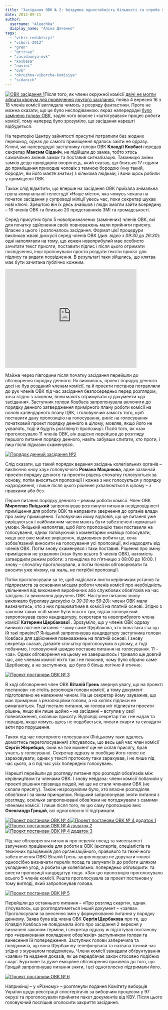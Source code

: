 ```yaml
---
title: "Засідання ОВК № 2: бездумна одностайність більшості та спроба усунути заступника голови"
date: 2012-09-11
author: 
  username: "Aleechka"
  display_name: "Аліна Дяченко"
tags: 
  - "vibir-redaktsiyi"
  - "vibori-2012"
  - "gren"
  - "gritsay"
  - "zasidannya-ovk"
  - "kovbasa"
  - "novini"
  - "ovk"
  - "okruzhna-viborcha-komisiya"
  - "sidanich"
---
```


[![](https://mpz.brovary.org/wp-content/uploads/2012/09/OVK-zasidannya-1.jpg "ОВК засідання 1")](https://mpz.brovary.org/wp-content/uploads/2012/09/OVK-zasidannya-1.jpg)Після того, як члени окружної комісії [двічі не могли зібрати кворум для проведення другого засідання](https://mpz.brovary.org/hto-i-navishho-sabotuvav-robotu-okruzhnoyi-viborchoyi-komisiyi-u-brovarah/), поява 4 вересня 16 з 18 членів комісії виглядала чимось з розряду фантастики. Проте не можна сказати, що це було несподіванкою: якраз напередодні [було замінено голову ОВК](https://mpz.brovary.org/u-skladi-brovarskoyi-okruzhnoyi-viborchoyi-komisiyi-shist-zamin-ta-noviy-golova/), задля чого власне і «затягувався» процес роботи комісії, тому наперед було зрозуміло, що засідання нарешті відбудеться.

На територію Центру зайнятості присутні потрапили без жодних перешкод, однак до самого приміщення вдалось зайти не одразу. Ключі, які напередодні заступнику голови ОВК **Клавдії Ковбасі** передав секретар **Максим Сіданіч**, не підійшли до замка, тобто хтось самовільно змінив замок та поставив сигналізацію. Таємницю зміни замків дещо привідкрив охоронець, який сказав, що близько 17 години до приміщення приходив чоловік з темною бородою («ну такий, бородач, ви його маєте знати») з кількома людьми, і вони щось робили у приміщенні ОВК.

Також слід відмітити, що вперше на засідання ОВК приїхала знімальна група комунальної телестудії «Наше місто», яка чомусь чекала на початок засідання у супроводі міліції увесь час, поки секретар шукав нові ключі. Зрештою він їх десь знайшов і люди змогли зайти всередину – 16 членів ОВК та близько 20 представників ЗМІ та громадськості.

Серед присутніх було 5 новопризначених (замінених) членів ОВК, які для початку здійснення своїх повноважень мали прийняти присягу. Власне з цього і розпочалось засідання. Формат цієї процедури викликав жваві дискусії серед членів ОВК (_див. відео з 09:30 до 26:30_): одні наполягали на тому, що кожен новоприбулий має особисто зачитати текст присяги, поставити підпис і після цього отримати посвідчення, інші пропонували просто роздати тексти присяг для підпису та видати посвідчення. В результаті таки зійшлись, що клятва має бути зачитана публічно кожним.

<iframe src="http://www.youtube.com/embed/yXhJ4xawiTs" frameborder="0" width="420" height="315"></iframe>

Майже через півгодини після початку засідання перейшли до обговорення порядку денного. Як виявилось, проект порядку денного досі не був розданий членам комісії, та й проекти постанов потрапляли до рук членів ОВК під час засідання безпосередньо перед розглядом, хоча згідно з законом, вони мають отримувати ці документи «до засідання». Заступник голови Ковбаса запропонувала включити до порядку денного затвердження примірного плану роботи комісії на основі календарного плану ЦВК, і головуючий замість того, щоб поставити дану пропозицію на голосування, виніс на голосування початковий проект порядку денного в цілому, мовляв, якщо його не ухвалять, тоді й будуть розглянуті пропозиції. Після того, як «за» проголосувало 11 членів ОВК, він радісно перейшов до розгляду першого питання порядку денного, навіть забувши спитати, хто проти, і лиш після підказки схаменувся.

[![](https://mpz.brovary.org/wp-content/uploads/2012/09/Poryadok-denniy-zasidannya----2.jpg "Порядок денний засідання №2")](https://mpz.brovary.org/wp-content/uploads/2012/09/Poryadok-denniy-zasidannya----2.jpg)

Слід сказати, що такий порядок ведення засідань колегіальних органів – виключно «ноу хау» головуючого **Романа** **Мацанюка**, адже зазвичай проекти порядку денного та проекти рішень спочатку голосуються за основу, потім вносяться пропозиції і кожна з них голосується у порядку надходження, і лише після цього рішення ухвалюються в цілому – з правками або без.

Перше питання порядку денного – режим роботи комісії. Член ОВК **Мирослав** **Яніцький** запропонував розглянути питання невідповідності приміщення для роботи ОВК та направити звернення до органів влади про зміну приміщення. Головуючий йому відповів, що це питання уже вирішуються і найближчим часом мають бути забезпечені нормальні умови. Яніцький наполягав, щоб його пропозицію таки поставили на голосування, однак головуючий з коментарем «навіщо голосувати, якщо все вже майже вирішено», відмовився робити це, хоча зобов’язаний виносити на голосування усі пропозиції, які надходять від членів ОВК. Потім знову схаменувся і таки поставив. Рішення про зміну приміщення не ухвалили («за» було всього 5 членів ОВК), натомість затвердили режим роботи: з понеділка по п’ятницю з 08:00 до 16:00. І знову – спочатку проголосували, а потім почали обговорювати та вносити уже нікому, на жаль, не потрібні пропозиції.

Потім проголосували за те, щоб надіслати листи керівникам установ та підприємств за основним місцем роботи членів комісії про необхідність увільнення від виконання виробничих або службових обов’язків на час засідань та виконання доручень ОВК. Наступне питання знову викликало бурхливу дискусію (_з 39:30 по 59:20_): члени ОВК мали визначитись, хто з них працюватиме в комісії на платній основі. Згідно з законом таких осіб може бути всього три, відтак головуючий запропонував свою кандидатуру, секретаря та новоприбулого члена комісії **Катерини Щербакової** . Зрозуміло, що у членів ОВК одразу виникло логічне питання – чому саме Щербакова, хто вона така і за що їй такі привілеї? Яніцький запропонував кандидатуру заступника голови Ковбаси для здійснення повноважень на платній основі. І знову секретар сказав, давайте спочатку проголосуємо в цілому, а тоді побачимо, і головуючий швидко поставив питання на голосування. 11 – «за». Однак обговорення на цьому не завершилось і тривало ще довгий час, але членам комісії ніхто так і не пояснив, чому було обрано саме Щербакову, а не заступника, що було б більш логічно й етично.

[![](https://mpz.brovary.org/wp-content/uploads/2012/09/Proekt-postanovi-OVK-----3.jpg "Проект постанови ОВК № 3")](https://mpz.brovary.org/wp-content/uploads/2012/09/Proekt-postanovi-OVK-----3.jpg)

В ході обговорення член ОВК **Віталій Грень** звернув увагу, що на проекті постанови  не стоїть резолюція голови комісії, а тому документ підготовлено не належним чином. На це секретар йому зауважив, що має примірник з резолюціями голови, а на копіях підписи не вимагаються. Тоді постало питання, як голова міг підписати проекти рішень, якщо він лише щойно – на засіданні – вступив у свої повноваження, склавши присягу. Відповіді секретар так і не надав та порадив, якщо комусь щось не подобається, писати скарги та складати акти про порушення.

Також під час повторного голосування (Яніцькому таки вдалось домогтись переголосування) з’ясувалось, що весь цей час член комісії **Сергій Жеребцов**, який на той момент ще не склав присягу, брав участь у голосуванні. Секретар одразу ж пообіцяв його голос не зараховувати, однак у тексті протоколу таки зарахував, і не лише під час цього, а я під час усіх попередніх голосувань.

Нарешті перейшли до розгляду питання про розподіл обов’язків між керівництвом та членами ОВК. І знову невдача: члени комісії побачили у проекті рішення прізвища людей, які ще не стали членами ОВК (не склали присягу). Також незрозумілим було, хто власне розподіляв обов’язки і за яким принципом. Яніцький запропонував зняти питання з розгляду, оскільки запропоновані обов’язки не погоджували з самими членами комісії. І лише після того, як цю саму пропозицію вніс **Олександр Грицай**, всі одноголосно її підтримали.

[![](https://mpz.brovary.org/wp-content/uploads/2012/09/Proekt-postanovi-OVK-----4.jpg "Проект постанови ОВК № 4")](https://mpz.brovary.org/wp-content/uploads/2012/09/Proekt-postanovi-OVK-----4.jpg)[![](https://mpz.brovary.org/wp-content/uploads/2012/09/Proekt-postanovi-OVK-----4-dodatok-1.jpg "Проект постанови ОВК № 4 додаток 1")](https://mpz.brovary.org/wp-content/uploads/2012/09/Proekt-postanovi-OVK-----4-dodatok-1.jpg)[![](https://mpz.brovary.org/wp-content/uploads/2012/09/Proekt-postanovi-OVK-----4-dodatok-2.jpg "Проект постанови ОВК № 4 додаток 2")](https://mpz.brovary.org/wp-content/uploads/2012/09/Proekt-postanovi-OVK-----4-dodatok-2.jpg)[![](https://mpz.brovary.org/wp-content/uploads/2012/09/Proekt-postanovi-OVK-----4-dodatok-3.jpg "Проект постанови ОВК № 4 додаток 3")](https://mpz.brovary.org/wp-content/uploads/2012/09/Proekt-postanovi-OVK-----4-dodatok-3.jpg)

Під час обговорення питання про перелік посад та чисельності залучених працівників для роботи в ОВК (експертів, спеціалістів та технічних працівників для організаційного, правового та технічного забезпечення ОВК) Віталій Грень запропонував не доручати голові одноосібно визначати перелік посад та залучати їх до роботи шляхом укладання угод, а робити це колегіально: попередньо обговорити  та внести пропозиції кандидатур тощо. «За» цю пропозицію проголосувало всього 5 членів комісії. Решта проголосувала за проект постанови у тому вигляді, який запропонував голова.

[![](https://mpz.brovary.org/wp-content/uploads/2012/09/Proekt-postanovi-OVK-----5.jpg "Проект постанови ОВК № 5")](https://mpz.brovary.org/wp-content/uploads/2012/09/Proekt-postanovi-OVK-----5.jpg)

Перейшли до останнього питання – «Про розгляд скарги», однак з’ясувалось, що розглядатиметься інший документ – «заява». Проголосували за внесення змін у формулювання питання у порядку денному. Заява була від члена ОВК **Сергія Щербакова** про те, що Клавдія Ковбаса не повідомила його про засідання 2 вересня у визначені законом терміни, і секретар одразу ж підготував постанову про «невиконання покладених обов’язків» заступником голови та винесення їй попередження. Заступник голови заперечила та повідомила, що вона Щербакову телефонувала та назвала точний час згідно з журналом повідомлень. Члени комісії зажадали обґрунтування «заяви» та надання доказів, як це передбачає закон стосовно подібних скарг. Бурхливе та дуже емоційне обговорення призвело до того, що Грицай запропонував питання зняти, і всі одноголосно підтримали його.

[![](https://mpz.brovary.org/wp-content/uploads/2012/09/Proekt-postanovi-OVK-----6.jpg "Проект постанови ОВК № 6")](https://mpz.brovary.org/wp-content/uploads/2012/09/Proekt-postanovi-OVK-----6.jpg)

Наприкінці – у «Різному» – розглянули подання Комітету виборців України щодо реєстрації спостерігачів за виборчим процесом у 97 окрузі та проголосували прийняти пакет документів від КВУ. Після цього головуючий поспішив оголосити закриття засідання.
